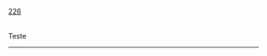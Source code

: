 [226](https://github.com/guilhermeprokisch/guilherme/issues/226) 
###### 

Teste



-------------------------------------------------------------------------------

